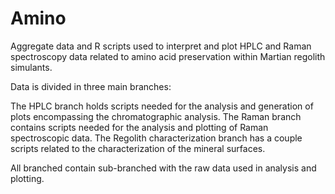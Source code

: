 # Amino
Aggregate data and R scripts used to interpret and plot HPLC and Raman spectroscopy data related to amino acid preservation within Martian regolith simulants.

Data is divided in three main branches:

The HPLC branch holds scripts needed for the analysis and generation of plots encompassing the chromatographic analysis.
The Raman branch contains scripts needed for the analysis and plotting of Raman spectroscopic data.
The Regolith characterization branch has a couple scripts related to the characterization of the mineral surfaces.

All branched contain sub-branched with the raw data used in analysis and plotting.

